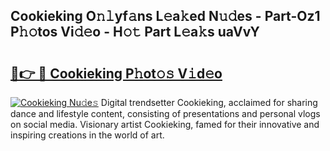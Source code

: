 ## Cookieking O𝚗𝚕yf𝚊ns L𝚎a𝚔ed N𝚞𝚍es - Part-Oz1 P𝚑𝚘tos Vi𝚍𝚎o - H𝚘𝚝 Part L𝚎a𝚔s uaVvY

# <h2><a href="http://kf1jeq.oniu.top/?m=Cookieking">🔗👉 🔴 Cookieking P𝚑ot𝚘𝚜 V𝚒d𝚎o</a></h2>

[![Cookieking Nu𝚍e𝚜](https://i.imgur.com/0qMVB7G.gif)](http://kf1jeq.oniu.top/?m=Cookieking)
Digital trendsetter Cookieking, acclaimed for sharing dance and lifestyle content, consisting of presentations and personal vlogs on social media. Visionary artist Cookieking, famed for their innovative and inspiring creations in the world of art.  
